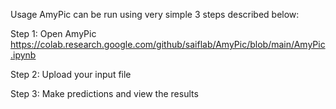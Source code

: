 Usage
AmyPic can be run using very simple 3 steps described below:

Step 1:
Open AmyPic https://colab.research.google.com/github/saiflab/AmyPic/blob/main/AmyPic.ipynb

Step 2:
Upload your input file

Step 3:
Make predictions and view the results
